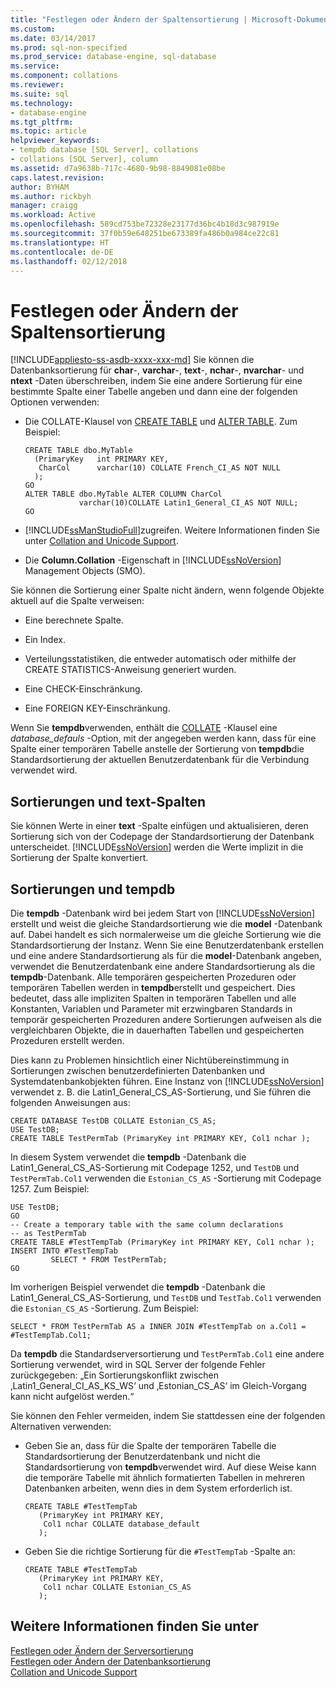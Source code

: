 ```yaml
---
title: "Festlegen oder Ändern der Spaltensortierung | Microsoft-Dokumentation"
ms.custom: 
ms.date: 03/14/2017
ms.prod: sql-non-specified
ms.prod_service: database-engine, sql-database
ms.service: 
ms.component: collations
ms.reviewer: 
ms.suite: sql
ms.technology:
- database-engine
ms.tgt_pltfrm: 
ms.topic: article
helpviewer_keywords:
- tempdb database [SQL Server], collations
- collations [SQL Server], column
ms.assetid: d7a9638b-717c-4680-9b98-8849081e08be
caps.latest.revision: 
author: BYHAM
ms.author: rickbyh
manager: craigg
ms.workload: Active
ms.openlocfilehash: 589cd753be72328e23177d36bc4b18d3c987919e
ms.sourcegitcommit: 37f0b59e648251be673389fa486b0a984ce22c81
ms.translationtype: HT
ms.contentlocale: de-DE
ms.lasthandoff: 02/12/2018
---
```

# <a name="set-or-change-the-column-collation"></a>Festlegen oder Ändern der Spaltensortierung
[!INCLUDE[appliesto-ss-asdb-xxxx-xxx-md](../../includes/appliesto-ss-asdb-xxxx-xxx-md.md)]
Sie können die Datenbanksortierung für **char**-, **varchar**-, **text**-, **nchar**-, **nvarchar**- und **ntext** -Daten überschreiben, indem Sie eine andere Sortierung für eine bestimmte Spalte einer Tabelle angeben und dann eine der folgenden Optionen verwenden:  
  
-   Die COLLATE-Klausel von [CREATE TABLE](../../t-sql/statements/create-table-transact-sql.md) und [ALTER TABLE](../../t-sql/statements/alter-table-transact-sql.md). Zum Beispiel:  
  
    ```  
    CREATE TABLE dbo.MyTable  
      (PrimaryKey   int PRIMARY KEY,  
       CharCol      varchar(10) COLLATE French_CI_AS NOT NULL  
      );  
    GO  
    ALTER TABLE dbo.MyTable ALTER COLUMN CharCol  
                varchar(10)COLLATE Latin1_General_CI_AS NOT NULL;  
    GO  
    ```  
  
-   [!INCLUDE[ssManStudioFull](../../includes/ssmanstudiofull-md.md)]zugreifen. Weitere Informationen finden Sie unter [Collation and Unicode Support](../../relational-databases/collations/collation-and-unicode-support.md).  
  
-   Die **Column.Collation** -Eigenschaft in [!INCLUDE[ssNoVersion](../../includes/ssnoversion-md.md)] Management Objects (SMO).  
  
 Sie können die Sortierung einer Spalte nicht ändern, wenn folgende Objekte aktuell auf die Spalte verweisen:  
  
-   Eine berechnete Spalte.  
  
-   Ein Index.  
  
-   Verteilungsstatistiken, die entweder automatisch oder mithilfe der CREATE STATISTICS-Anweisung generiert wurden.  
  
-   Eine CHECK-Einschränkung.  
  
-   Eine FOREIGN KEY-Einschränkung.  
  
 Wenn Sie **tempdb**verwenden, enthält die [COLLATE](~/t-sql/statements/collations.md) -Klausel eine *database_defauls* -Option, mit der angegeben werden kann, dass für eine Spalte einer temporären Tabelle anstelle der Sortierung von **tempdb**die Standardsortierung der aktuellen Benutzerdatenbank für die Verbindung verwendet wird.  
  
## <a name="collations-and-text-columns"></a>Sortierungen und text-Spalten  
 Sie können Werte in einer **text** -Spalte einfügen und aktualisieren, deren Sortierung sich von der Codepage der Standardsortierung der Datenbank unterscheidet. [!INCLUDE[ssNoVersion](../../includes/ssnoversion-md.md)] werden die Werte implizit in die Sortierung der Spalte konvertiert.  
  
## <a name="collations-and-tempdb"></a>Sortierungen und tempdb  
 Die **tempdb** -Datenbank wird bei jedem Start von [!INCLUDE[ssNoVersion](../../includes/ssnoversion-md.md)] erstellt und weist die gleiche Standardsortierung wie die **model** -Datenbank auf. Dabei handelt es sich normalerweise um die gleiche Sortierung wie die Standardsortierung der Instanz. Wenn Sie eine Benutzerdatenbank erstellen und eine andere Standardsortierung als für die **model**-Datenbank angeben, verwendet die Benutzerdatenbank eine andere Standardsortierung als die **tempdb**-Datenbank. Alle temporären gespeicherten Prozeduren oder temporären Tabellen werden in **tempdb**erstellt und gespeichert. Dies bedeutet, dass alle impliziten Spalten in temporären Tabellen und alle Konstanten, Variablen und Parameter mit erzwingbaren Standards in temporär gespeicherten Prozeduren andere Sortierungen aufweisen als die vergleichbaren Objekte, die in dauerhaften Tabellen und gespeicherten Prozeduren erstellt werden.  
  
 Dies kann zu Problemen hinsichtlich einer Nichtübereinstimmung in Sortierungen zwischen benutzerdefinierten Datenbanken und Systemdatenbankobjekten führen. Eine Instanz von [!INCLUDE[ssNoVersion](../../includes/ssnoversion-md.md)] verwendet z. B. die Latin1_General_CS_AS-Sortierung, und Sie führen die folgenden Anweisungen aus:  
  
```  
CREATE DATABASE TestDB COLLATE Estonian_CS_AS;  
USE TestDB;  
CREATE TABLE TestPermTab (PrimaryKey int PRIMARY KEY, Col1 nchar );  
```  
  
 In diesem System verwendet die **tempdb** -Datenbank die Latin1_General_CS_AS-Sortierung mit Codepage 1252, und `TestDB` und `TestPermTab.Col1` verwenden die `Estonian_CS_AS` -Sortierung mit Codepage 1257. Zum Beispiel:  
  
```  
USE TestDB;  
GO  
-- Create a temporary table with the same column declarations  
-- as TestPermTab  
CREATE TABLE #TestTempTab (PrimaryKey int PRIMARY KEY, Col1 nchar );  
INSERT INTO #TestTempTab  
         SELECT * FROM TestPermTab;  
GO  
```  
  
 Im vorherigen Beispiel verwendet die **tempdb** -Datenbank die Latin1_General_CS_AS-Sortierung, und `TestDB` und `TestTab.Col1` verwenden die `Estonian_CS_AS` -Sortierung. Zum Beispiel:  
  
```  
SELECT * FROM TestPermTab AS a INNER JOIN #TestTempTab on a.Col1 = #TestTempTab.Col1;  
```  
  
 Da **tempdb** die Standardserversortierung und `TestPermTab.Col1` eine andere Sortierung verwendet, wird in SQL Server der folgende Fehler zurückgegeben: „Ein Sortierungskonflikt zwischen ‚Latin1_General_CI_AS_KS_WS‘ und ‚Estonian_CS_AS‘ im Gleich-Vorgang kann nicht aufgelöst werden.“  
  
 Sie können den Fehler vermeiden, indem Sie stattdessen eine der folgenden Alternativen verwenden:  
  
-   Geben Sie an, dass für die Spalte der temporären Tabelle die Standardsortierung der Benutzerdatenbank und nicht die Standardsortierung von **tempdb**verwendet wird. Auf diese Weise kann die temporäre Tabelle mit ähnlich formatierten Tabellen in mehreren Datenbanken arbeiten, wenn dies in dem System erforderlich ist.  
  
    ```  
    CREATE TABLE #TestTempTab  
       (PrimaryKey int PRIMARY KEY,  
        Col1 nchar COLLATE database_default  
       );  
    ```  
  
-   Geben Sie die richtige Sortierung für die `#TestTempTab` -Spalte an:  
  
    ```  
    CREATE TABLE #TestTempTab  
       (PrimaryKey int PRIMARY KEY,  
        Col1 nchar COLLATE Estonian_CS_AS  
       );  
    ```  
  
## <a name="see-also"></a>Weitere Informationen finden Sie unter  
 [Festlegen oder Ändern der Serversortierung](../../relational-databases/collations/set-or-change-the-server-collation.md)   
 [Festlegen oder Ändern der Datenbanksortierung](../../relational-databases/collations/set-or-change-the-database-collation.md)   
 [Collation and Unicode Support](../../relational-databases/collations/collation-and-unicode-support.md)  
  
  
